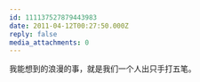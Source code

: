 ```yaml
---
id: 111137527879443983
date: 2011-04-12T00:27:50.000Z
reply: false
media_attachments: 0
---
```


我能想到的浪漫的事，就是我们一个人出只手打五笔。

